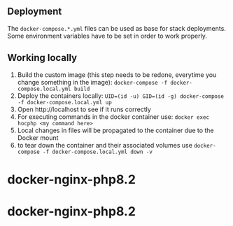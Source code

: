 ## Deployment

The `docker-compose.*.yml` files can be used as base for stack deployments. Some environment variables have to be set in order to work properly.


## Working locally

1. Build the custom image (this step needs to be redone, everytime you change something in the image):
 `docker-compose -f docker-compose.local.yml build`
2. Deploy the containers locally: `UID=(id -u) GID=(id -g) docker-compose -f docker-compose.local.yml up`
3. Open http://localhost to see if it runs correctly
4. For executing commands in the docker container use: `docker exec hocphp <my command here>`
5. Local changes in files will be propagated to the container due to the Docker mount
6. to tear down the container and their associated volumes use `docker-compose -f docker-compose.local.yml down -v`
# docker-nginx-php8.2
# docker-nginx-php8.2
